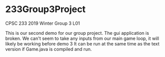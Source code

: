 # 233Group3Project
CPSC 233 2019 Winter Group 3 L01

This is our second demo for our group project. The gui application is broken.
We can't seem to take any inputs from our main game loop, it will likely be working before demo 3
It can be run at the same time as the text version if Game.java is compiled and run.
